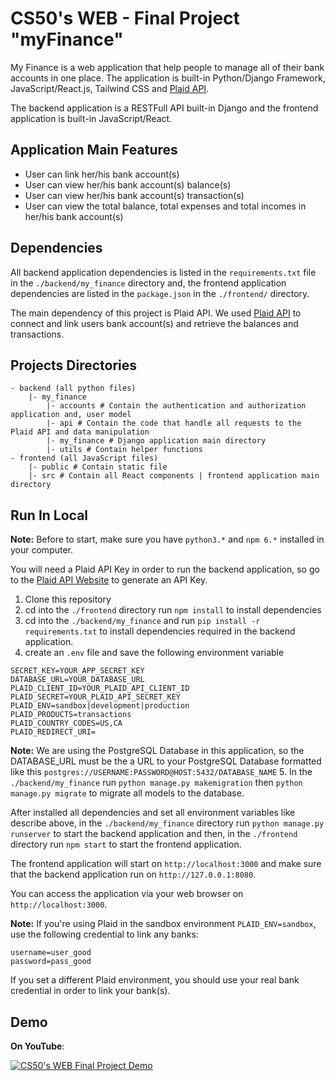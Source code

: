 # CS50's  WEB - Final Project "myFinance"

My Finance is a web application that help people to manage all of their bank accounts in one place. The application is built-in Python/Django Framework, JavaScript/React.js, Tailwind CSS and [Plaid API](https://plaid.com/).

The backend application is a RESTFull API built-in Django and the frontend application is built-in JavaScript/React.

## Application Main Features
- User can link her/his bank account(s)
- User can view her/his bank account(s) balance(s)
- User can view her/his bank account(s) transaction(s)
- User can view the total balance, total expenses and total incomes in her/his bank account(s)

## Dependencies
All backend application dependencies is listed in the `requirements.txt` file in the `./backend/my_finance` directory and, the frontend application dependencies are listed in the `package.json` in the `./frontend/` directory.

The main dependency of this project is Plaid API. We used [Plaid API](https://plaid.com/) to connect and link users bank account(s) and retrieve the balances and transactions.

## Projects Directories

```
- backend (all python files)
    |- my_finance
        |- accounts # Contain the authentication and authorization application and, user model
        |- api # Contain the code that handle all requests to the Plaid API and data manipulation
        |- my_finance # Django application main directory
        |- utils # Contain helper functions
- frontend (all JavaScript files)
    |- public # Contain static file
    |- src # Contain all React components | frontend application main directory
```

## Run In Local
**Note:** Before to start, make sure you have `python3.*` and `npm 6.*` installed in your computer.

You will need a Plaid API Key in order to run the backend application, so go to the [Plaid API Website](https://dashboard.plaid.com/signup?email=&referrer_url=) to generate an API Key.

1. Clone this repository
2. cd into the `./frontend` directory run `npm install` to install dependencies
3. cd into the `./backend/my_finance` and run `pip install -r requirements.txt` to install dependencies required in the backend application.
4. create an `.env` file and save the following environment variable
```
SECRET_KEY=YOUR_APP_SECRET_KEY
DATABASE_URL=YOUR_DATABASE_URL
PLAID_CLIENT_ID=YOUR_PLAID_API_CLIENT_ID
PLAID_SECRET=YOUR_PLAID_API_SECRET_KEY
PLAID_ENV=sandbox|development|production
PLAID_PRODUCTS=transactions
PLAID_COUNTRY_CODES=US,CA
PLAID_REDIRECT_URI=
```
**Note:** We are using the PostgreSQL Database in this application, so the DATABASE_URL must be the a URL to your PostgreSQL Database formatted like this `postgres://USERNAME:PASSWORD@HOST:5432/DATABASE_NAME`
5. In the `./backend/my_finance` run `python manage.py makemigration` then  `python manage.py migrate` to migrate all models to the database.

After installed all dependencies and set all environment variables like describe above, in the `./backend/my_finance` directory run `python manage.py runserver` to start the backend application and then, in the `./frontend` directory run `npm start` to start the frontend application.

The frontend application will start on `http://localhost:3000` and make sure that the backend application run on `http://127.0.0.1:8080`.

You can access the application via your web browser on `http://localhost:3000`.

**Note:** If you're using Plaid in the sandbox environment `PLAID_ENV=sandbox`, use the following credential to link any banks:
```
username=user_good
password=pass_good
```
If you set a different Plaid environment, you should use your real bank credential in order to link your bank(s).

## Demo
**On YouTube**:

[![CS50's WEB Final Project Demo](https://drive.google.com/uc?export=view&id=1WnBhyrOuooMT0Y6BUQwdarcZhNnXYHdx)](https://youtu.be/RRMsR_AbAOI)


